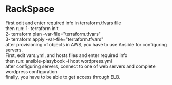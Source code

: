 # RackSpace
First edit and enter required info in terraform.tfvars file<br/>
then run: 1- terraform init<br/>
          2- terraform plan -var-file="terraform.tfvars"<br/>
          3- terraform apply -var-file="terraform.tfvars"<br/>
after provisioning of objects in AWS, you have to use Ansible for configuring servers.<br/>
First, edit vars.yml, and hosts files and enter required info<br/>
then run: ansible-plasybook -i host wordpress.yml <br/>
after configuring servers, connect to one of web servers and complete wordpress configuration<br/>
finally, you have to be able to get access through ELB.<br/>
